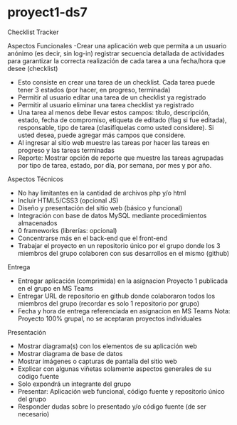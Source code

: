 # proyect1-ds7

Checklist Tracker 
 
Aspectos Funcionales 
-Crear una aplicación web que permita a un usuario anónimo (es decir, sin log-in) 
registrar secuencia detallada de actividades para garantizar la correcta realización de 
cada tarea a una fecha/hora que desee (checklist) 
- Esto consiste en crear una tarea de un checklist. Cada tarea puede tener 3 estados 
(por hacer, en progreso, terminada) 
- Permitir al usuario editar una tarea de un checklist ya registrado 
- Permitir al usuario eliminar una tarea checklist ya registrado 
- Una tarea al menos debe llevar estos campos: título, descripción, estado, fecha de 
compromiso, etiqueta de editado (flag si fue editada), responsable, tipo de tarea 
(clasifíquelas como usted considere). Si usted desea, puede agregar más campos que 
considere.  
- Al ingresar al sitio web muestre las tareas por hacer las tareas en progreso y las 
tareas terminadas  
- Reporte: Mostrar opción de reporte que muestre las tareas agrupadas por tipo de 
tarea, estado, por día, por semana, por mes y por año. 
 
Aspectos Técnicos  
- No hay limitantes en la cantidad de archivos php y/o html  
- Incluir HTML5/CSS3 (opcional JS) 
- Diseño y presentación del sitio web (básico y funcional)  
- Integración con base de datos MySQL mediante procedimientos 
almacenados 
- 0 frameworks (librerías: opcional) 
- Concentrarse más en el back-end que el front-end 
- Trabajar el proyecto en un repositorio único por el grupo donde los 3 
miembros del grupo colaboren con sus desarrollos en el mismo (github) 
 
Entrega 
- Entregar aplicación (comprimida) en la asignacion Proyecto 1 publicada en el grupo 
en MS Teams 
- Entregar URL de repositorio en github donde colaboraron todos los miembros del 
grupo (recordar es solo 1 repositorio por grupo) 
- Fecha y hora de entrega referenciada en asignacion en MS Teams 
Nota: Proyecto 100% grupal, no se aceptaran proyectos individuales 
 
Presentación  
- Mostrar diagrama(s) con los elementos de su aplicación web 
- Mostrar diagrama de base de datos 
- Mostrar imágenes o capturas de pantalla del sitio web 
- Explicar con algunas viñetas solamente aspectos generales de su código fuente  
- Solo expondrá un integrante del grupo 
- Presentar: Aplicación web funcional, código fuente y repositorio único del grupo 
- Responder dudas sobre lo presentado y/o código fuente (de ser necesario) 
